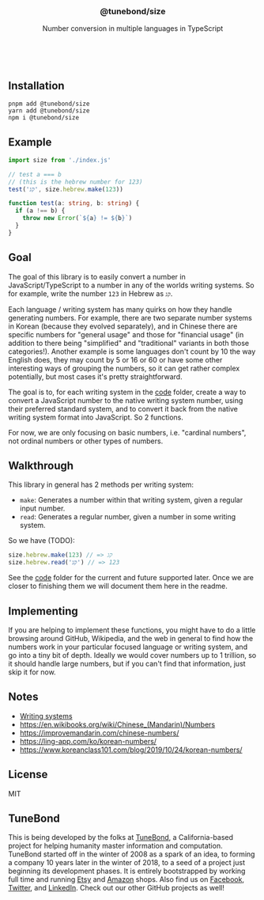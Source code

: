 <br/>
<br/>
<br/>
<br/>
<br/>
<br/>
<br/>

<h3 align='center'>@tunebond/size</h3>
<p align='center'>
  Number conversion in multiple languages in TypeScript
</p>

<br/>
<br/>
<br/>

## Installation

```
pnpm add @tunebond/size
yarn add @tunebond/size
npm i @tunebond/size
```

## Example

```ts
import size from './index.js'

// test a === b
// (this is the hebrew number for 123)
test('קג', size.hebrew.make(123))

function test(a: string, b: string) {
  if (a !== b) {
    throw new Error(`${a} != ${b}`)
  }
}
```

## Goal

The goal of this library is to easily convert a number in
JavaScript/TypeScript to a number in any of the worlds writing systems.
So for example, write the number `123` in Hebrew as `קג`.

Each language / writing system has many quirks on how they handle
generating numbers. For example, there are two separate number systems
in Korean (because they evolved separately), and in Chinese there are
specific numbers for "general usage" and those for "financial usage" (in
addition to there being "simplified" and "traditional" variants in both
those categories!). Another example is some languages don't count by 10
the way English does, they may count by 5 or 16 or 60 or have some other
interesting ways of grouping the numbers, so it can get rather complex
potentially, but most cases it's pretty straightforward.

The goal is to, for each writing system in the
[code](https://github.com/tunebond/size.js/tree/make/code) folder,
create a way to convert a JavaScript number to the native writing system
number, using their preferred standard system, and to convert it back
from the native writing system format into JavaScript. So 2 functions.

For now, we are only focusing on basic numbers, i.e. "cardinal numbers",
not ordinal numbers or other types of numbers.

## Walkthrough

This library in general has 2 methods per writing system:

- `make`: Generates a number within that writing system, given a regular
  input number.
- `read`: Generates a regular number, given a number in some writing
  system.

So we have (TODO):

```ts
size.hebrew.make(123) // => קג
size.hebrew.read('קג') // => 123
```

See the [code](https://github.com/tunebond/size.js/tree/make/code)
folder for the current and future supported later. Once we are closer to
finishing them we will document them here in the readme.

## Implementing

If you are helping to implement these functions, you might have to do a
little browsing around GitHub, Wikipedia, and the web in general to find
how the numbers work in your particular focused language or writing
system, and go into a tiny bit of depth. Ideally we would cover numbers
up to 1 trillion, so it should handle large numbers, but if you can't
find that information, just skip it for now.

## Notes

- [Writing systems](https://en.wikipedia.org/wiki/List_of_writing_systems)
- https://en.wikibooks.org/wiki/Chinese_(Mandarin)/Numbers
- https://improvemandarin.com/chinese-numbers/
- https://ling-app.com/ko/korean-numbers/
- https://www.koreanclass101.com/blog/2019/10/24/korean-numbers/

## License

MIT

## TuneBond

This is being developed by the folks at [TuneBond](https://tune.bond), a
California-based project for helping humanity master information and
computation. TuneBond started off in the winter of 2008 as a spark of an
idea, to forming a company 10 years later in the winter of 2018, to a
seed of a project just beginning its development phases. It is entirely
bootstrapped by working full time and running
[Etsy](https://etsy.com/shop/tunebond) and
[Amazon](https://www.amazon.com/s?rh=p_27%3AMount+Build) shops. Also
find us on [Facebook](https://www.facebook.com/tunebond),
[Twitter](https://twitter.com/tunebond), and
[LinkedIn](https://www.linkedin.com/company/tunebond). Check out our
other GitHub projects as well!
